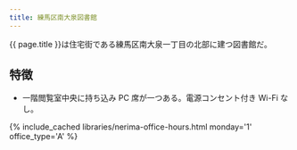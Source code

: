 ```yaml
---
title: 練馬区南大泉図書館
---
```


{{ page.title }}は住宅街である練馬区南大泉一丁目の北部に建つ図書館だ。

## 特徴

* 一階閲覧室中央に持ち込み PC 席が一つある。電源コンセント付き Wi-Fi なし。

{% include_cached libraries/nerima-office-hours.html monday='1' office_type='A' %}
